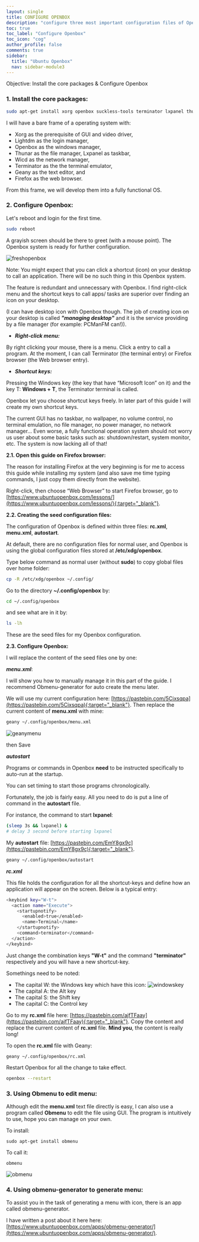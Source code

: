 ```yaml
---
layout: single
title: CONFIGURE OPENBOX
description: "configure three most important configuration files of Openbox: menu.xml, rc.xml and autostart."
toc: true
toc_label: "Configure Openbox"
toc_icon: "cog"
author_profile: false
comments: true
sidebar:
  title: "Ubuntu Openbox"
  nav: sidebar-module3
---
```


Objective: Install the core packages & Configure Openbox

### 1. Install the core packages:

```bash
sudo apt-get install xorg openbox suckless-tools terminator lxpanel thunar lightdm wicd firefox geany
```
I will have a bare frame of a operating system with:
 * Xorg as the prerequisite of GUI and video driver, 
 * Lightdm as the login manager, 
 * Openbox as the windows manager, 
 * Thunar as the file manager, Lxpanel as taskbar, 
 * Wicd as the network manager, 
 * Terminator as the the terminal emulator, 
 * Geany as the text editor, and
 * Firefox as the web browser.

From this frame, we will develop them into a fully functional OS.

### 2. Configure Openbox:

Let's reboot and login for the first time. 
```bash
sudo reboot
```

A grayish screen should be there to greet (with a mouse point). The Openbox system is ready for further configuration.

![freshopenbox]({{site.baseurl}}/images/freshopenbox.jpg)

Note: You might expect that you can click a shortcut (icon) on your desktop to call an application. There will be no such thing in this Openbox system.

The feature is redundant and unnecessary with Openbox. I find right-click menu and the shortcut keys to call apps/ tasks are superior over finding an icon on your desktop.

(I can have desktop icon with Openbox though. The job of creating icon on your desktop is called ***"managing desktop"*** and it is the service providing by a file manager (for example: PCManFM can!)).

* ***Right-click menu:***

By right clicking your mouse, there is a menu. Click a entry to call a program. At the moment, I can call Terminator (the terminal entry) or Firefox browser (the Web browser entry).

* ***Shortcut keys:***

Pressing the Windows key (the key that have “Microsoft Icon” on it) and the key T: **Windows + T**, the Terminator terminal is called.

Openbox let you choose shortcut keys freely. In later part of this guide I will create my own shortcut keys.

The current GUI has no taskbar, no wallpaper, no volume control, no terminal emulation, no file manager, no power manager, no network manager… Even worse, a fully functional operation system should not worry us user about some basic tasks such as: shutdown/restart, system monitor, etc. The system is now lacking all of that!


**2.1. Open this guide on Firefox browser:**

The reason for installing Firefox at the very beginning is for me to access this guide while installing my system (and also save me time typing commands, I just copy them directly from the website).

Right-click, then choose “Web Browser” to start Firefox browser, go to [https://www.ubuntuopenbox.com/lessons/](https://www.ubuntuopenbox.com/lessons/){:target="_blank"}.

**2.2. Creating the seed configuration files:**

The configuration of Openbox is defined within three files: **rc.xml**, **menu.xml**, **autostart**.

At default, there are no configuration files for normal user, and Openbox is using the global configuration files stored at **/etc/xdg/openbox**. 

Type below command as normal user (without **sudo**) to copy global files over home folder:
```bash
cp -R /etc/xdg/openbox ~/.config/
```
Go to the directory **~/.config/openbox** by:
```bash
cd ~/.config/openbox
```
and see what are in it by:
```bash
ls -lh
```
These are the seed files for my Openbox configuration.

**2.3. Configure Openbox:**

I will replace the content of the seed files one by one:

_**menu.xml**_:

I will show you how to manually manage it in this part of the guide. I recommend Obmenu-generator for auto create the menu later.

We will use my current configuration here: [https://pastebin.com/5Cixsqpa](https://pastebin.com/5Cixsqpa){:target="_blank"}.
Then replace the current content of **menu.xml** with mine:
```bash
geany ~/.config/openbox/menu.xml
```
![geanymenu]({{site.baseurl}}/images/geanymenu.png)

then Save

_**autostart**_

Programs or commands in Openbox **need** to be instructed specifically to auto-run at the startup.

You can set timing to start those programs chronologically. 

Fortunately, the job is fairly easy. All you need to do is put a line of command in the **autostart** file.

For instance, the command to start **lxpanel**:
```bash
(sleep 3s && lxpanel) &
# delay 3 second before starting lxpanel
```

My **autostart** file: [https://pastebin.com/EmY8gx9c](https://pastebin.com/EmY8gx9c){:target="_blank"}.

``` bash
geany ~/.config/openbox/autostart
```

_**rc.xml**_

This file holds the configuration for all the shortcut-keys and define how an application will appear on the screen. Below is a typical entry:

```bash
<keybind key="W-t">
  <action name="Execute">
    <startupnotify>
      <enabled>true</enabled>
      <name>Terminal</name>
    </startupnotify>
    <command>terminator</command>
  </action>
</keybind>
```
Just change the combination keys **"W-t"** and the command **"terminator"** respectively and you will have a new shortcut-key.

Somethings need to be noted:

+ The capital W: the Windows key which have this icon:  ![windowskey]({{site.baseurl}}/images/windowsicon.png)
+ The capital A: the Alt key
+ The capital S: the Shift key
+ The capital C: the Control key

Go to my **rc.xml** file here: [https://pastebin.com/ajfTFaay](https://pastebin.com/ajfTFaay){:target="_blank"}. Copy the content and replace the current content of **rc.xml** file. **Mind you**, the content is really long!

To open the **rc.xml** file with Geany:
```
geany ~/.config/openbox/rc.xml
```

Restart Openbox for all the change to take effect.

```bash
openbox --restart
```

### 3. Using **Obmenu** to edit menu:

Although edit the **menu.xml** text file directly is easy, I can also use a program called **Obmenu** to edit the file using GUI. The program is intuitively to use, hope you can manage on your own.

To install:
```
sudo apt-get install obmenu
```
To call it:
```
obmenu
```
![obmenu]({{site.baseurl}}/images/obmenu.png)

### 4. Using **obmenu-generator** to generate menu:

To assist you in the task of generating a menu with icon, there is an app called obmenu-generator.

I have written a post about it here here: [https://www.ubuntuopenbox.com/apps/obmenu-generator/](https://www.ubuntuopenbox.com/apps/obmenu-generator/).
